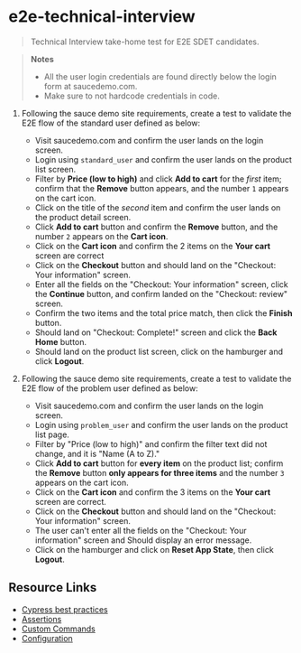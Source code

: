 # e2e-technical-interview

> Technical Interview take-home test for E2E SDET candidates.

> **Notes**
> - All the user login credentials are found directly below the login form at saucedemo.com.
> - Make sure to not hardcode credentials in code.

1. Following the sauce demo site requirements, create a test to validate the E2E flow of the standard user defined as below:
     - Visit saucedemo.com and confirm the user lands on the login screen.
     - Login using `standard_user` and confirm the user lands on the product list screen.
     - Filter by **Price (low to high)** and click **Add to cart** for the *first* item; confirm that the **Remove** button appears, and the number `1` appears on the cart icon.
     - Click on the title of the *second* item and confirm the user lands on the product detail screen.
     - Click **Add to cart** button and confirm the **Remove** button, and the number `2` appears on the **Cart icon**.
     - Click on the **Cart icon** and confirm the 2 items on the **Your cart** screen are correct
     - Click on the **Checkout** button and should land on the "Checkout: Your information" screen.
     - Enter all the fields on the "Checkout: Your information" screen, click the **Continue** button, and confirm landed on the "Checkout: review" screen.
     - Confirm the two items and the total price match, then click the **Finish** button.
     - Should land on "Checkout: Complete!" screen and click the **Back Home** button.
     - Should land on the product list screen, click on the hamburger and click **Logout**.

2. Following the sauce demo site requirements, create a test to validate the E2E flow of the problem user defined as below:
     - Visit saucedemo.com and confirm the user lands on the login screen.
     - Login using `problem_user` and confirm the user lands on the product list page.
     - Filter by "Price (low to high)" and confirm the filter text did not change, and it is "Name (A to Z)."
     - Click **Add to cart** button for **every item** on the product list; confirm the **Remove** button **only appears for three items** and the number `3` appears on the cart icon.
     - Click on the **Cart icon** and confirm the 3 items on the **Your cart** screen are correct.
     - Click on the **Checkout** button and should land on the "Checkout: Your information" screen.
     - The user can't enter all the fields on the "Checkout: Your information" screen and Should display an error message.
     - Click on the hamburger and click on **Reset App State**, then click **Logout**.


## Resource Links
-  [Cypress best practices](https://docs.cypress.io/guides/references/best-practices)
-  [Assertions](https://docs.cypress.io/guides/references/assertions)
-  [Custom Commands](https://docs.cypress.io/guides/tooling/typescript-support#Types-for-Custom-Commands)
-  [Configuration](https://docs.cypress.io/guides/references/configuration)
